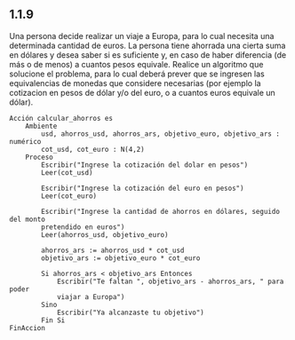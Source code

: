 ## 1.1.9
Una persona decide realizar un viaje a Europa, para lo cual necesita una determinada cantidad de euros. La persona tiene ahorrada una cierta suma en dólares y desea saber si es suficiente y, en caso de haber diferencia (de más o de menos) a cuantos pesos equivale. Realice un algoritmo que solucione el problema, para lo cual deberá prever que se ingresen las equivalencias de monedas que considere necesarias (por ejemplo la cotizacion en pesos de dólar y/o del euro, o a cuantos euros equivale un dólar).

```
Acción calcular_ahorros es
	Ambiente
		usd, ahorros_usd, ahorros_ars, objetivo_euro, objetivo_ars : numérico
		cot_usd, cot_euro : N(4,2)
	Proceso
		Escribir("Ingrese la cotización del dolar en pesos")
		Leer(cot_usd)

		Escribir("Ingrese la cotización del euro en pesos")
		Leer(cot_euro)

		Escribir("Ingrese la cantidad de ahorros en dólares, seguido del monto
		pretendido en euros")
		Leer(ahorros_usd, objetivo_euro)

		ahorros_ars := ahorros_usd * cot_usd
		objetivo_ars := objetivo_euro * cot_euro

		Si ahorros_ars < objetivo_ars Entonces
			Escribir("Te faltan ", objetivo_ars - ahorros_ars, " para poder
			viajar a Europa")
		Sino
			Escribir("Ya alcanzaste tu objetivo")
		Fin Si
FinAccion
```
